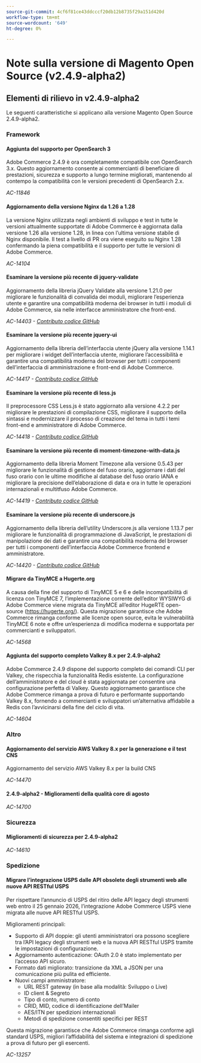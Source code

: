 ```yaml
---
source-git-commit: 4cf6f81ce43ddcccf20db12b8735f29a151d420d
workflow-type: tm+mt
source-wordcount: '649'
ht-degree: 0%

---
```

# Note sulla versione di Magento Open Source (v2.4.9-alpha2)

## Elementi di rilievo in v2.4.9-alpha2

Le seguenti caratteristiche si applicano alla versione Magento Open Source 2.4.9-alpha2.

### Framework

#### Aggiunta del supporto per OpenSearch 3

Adobe Commerce 2.4.9 è ora completamente compatibile con OpenSearch 3.x. Questo aggiornamento consente ai commercianti di beneficiare di prestazioni, sicurezza e supporto a lungo termine migliorati, mantenendo al contempo la compatibilità con le versioni precedenti di OpenSearch 2.x.

_AC-11846_

#### Aggiornamento della versione Nginx da 1.26 a 1.28

La versione Nginx utilizzata negli ambienti di sviluppo e test in tutte le versioni attualmente supportate di Adobe Commerce è aggiornata dalla versione 1.26 alla versione 1.28, in linea con l’ultima versione stabile di Nginx disponibile.
Il test a livello di PR ora viene eseguito su Nginx 1.28 confermando la piena compatibilità e il supporto per tutte le versioni di Adobe Commerce.

_AC-14104_

#### Esaminare la versione più recente di jquery-validate

Aggiornamento della libreria jQuery Validate alla versione 1.21.0 per migliorare le funzionalità di convalida dei moduli, migliorare l’esperienza utente e garantire una compatibilità moderna dei browser in tutti i moduli di Adobe Commerce, sia nelle interfacce amministratore che front-end.

_AC-14403 - [Contributo codice GitHub](https://github.com/magento/magento2/commit/98b2848a)_

#### Esaminare la versione più recente jquery-ui

Aggiornamento della libreria dell’interfaccia utente jQuery alla versione 1.14.1 per migliorare i widget dell’interfaccia utente, migliorare l’accessibilità e garantire una compatibilità moderna del browser per tutti i componenti dell’interfaccia di amministrazione e front-end di Adobe Commerce.

_AC-14417 - [Contributo codice GitHub](https://github.com/magento/magento2/commit/77c589a6)_

#### Esaminare la versione più recente di less.js

Il preprocessore CSS Less.js è stato aggiornato alla versione 4.2.2 per migliorare le prestazioni di compilazione CSS, migliorare il supporto della sintassi e modernizzare il processo di creazione del tema in tutti i temi front-end e amministratore di Adobe Commerce.

_AC-14418 - [Contributo codice GitHub](https://github.com/magento/magento2/commit/98b2848a)_

#### Esaminare la versione più recente di moment-timezone-with-data.js

Aggiornamento della libreria Moment Timezone alla versione 0.5.43 per migliorare le funzionalità di gestione del fuso orario, aggiornare i dati del fuso orario con le ultime modifiche al database del fuso orario IANA e migliorare la precisione dell’elaborazione di data e ora in tutte le operazioni internazionali e multitfuso Adobe Commerce.

_AC-14419 - [Contributo codice GitHub](https://github.com/magento/magento2/commit/98b2848a)_

#### Esaminare la versione più recente di underscore.js

Aggiornamento della libreria dell’utility Underscore.js alla versione 1.13.7 per migliorare le funzionalità di programmazione di JavaScript, le prestazioni di manipolazione dei dati e garantire una compatibilità moderna del browser per tutti i componenti dell’interfaccia Adobe Commerce frontend e amministratore.

_AC-14420 - [Contributo codice GitHub](https://github.com/magento/magento2/commit/98b2848a)_

#### Migrare da TinyMCE a Hugerte.org

A causa della fine del supporto di TinyMCE 5 e 6 e delle incompatibilità di licenza con TinyMCE 7, l’implementazione corrente dell’editor WYSIWYG di Adobe Commerce viene migrata da TinyMCE all’editor HugeRTE open-source (https://hugerte.org/).
Questa migrazione garantisce che Adobe Commerce rimanga conforme alle licenze open source, evita le vulnerabilità TinyMCE 6 note e offre un’esperienza di modifica moderna e supportata per commercianti e sviluppatori.

_AC-14568_

#### Aggiunta del supporto completo Valkey 8.x per 2.4.9-alpha2

Adobe Commerce 2.4.9 dispone del supporto completo dei comandi CLI per Valkey, che rispecchia la funzionalità Redis esistente. La configurazione dell’amministratore e del cloud è stata aggiornata per consentire una configurazione perfetta di Valkey.
Questo aggiornamento garantisce che Adobe Commerce rimanga a prova di futuro e performante supportando Valkey 8.x, fornendo a commercianti e sviluppatori un’alternativa affidabile a Redis con l’avvicinarsi della fine del ciclo di vita.

_AC-14604_

### Altro

#### Aggiornamento del servizio AWS Valkey 8.x per la generazione e il test CNS

Aggiornamento del servizio AWS Valkey 8.x per la build CNS

_AC-14470_

#### 2.4.9-alpha2 - Miglioramenti della qualità core di agosto

_AC-14700_

### Sicurezza

#### Miglioramenti di sicurezza per 2.4.9-alpha2

_AC-14610_

### Spedizione

#### Migrare l’integrazione USPS dalle API obsolete degli strumenti web alle nuove API RESTful USPS

Per rispettare l’annuncio di USPS del ritiro delle API legacy degli strumenti web entro il 25 gennaio 2026, l’integrazione Adobe Commerce USPS viene migrata alle nuove API RESTful USPS.

Miglioramenti principali:

* Supporto di API doppie: gli utenti amministratori ora possono scegliere tra l’API legacy degli strumenti web e la nuova API RESTful USPS tramite le impostazioni di configurazione.
* Aggiornamento autenticazione: OAuth 2.0 è stato implementato per l’accesso API sicuro.
* Formato dati migliorato: transizione da XML a JSON per una comunicazione più pulita ed efficiente.
* Nuovi campi amministratore:
   * URL REST gateway (in base alla modalità: Sviluppo o Live)
   * ID client &amp; Segreto
   * Tipo di conto, numero di conto
   * CRID, MID, codice di identificazione dell’Mailer
   * AES/ITN per spedizioni internazionali
   * Metodi di spedizione consentiti specifici per REST

Questa migrazione garantisce che Adobe Commerce rimanga conforme agli standard USPS, migliori l’affidabilità del sistema e integrazioni di spedizione a prova di futuro per gli esercenti.

_AC-13257_
